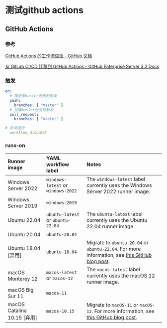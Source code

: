 # 测试github actions

## GitHub Actions

### 参考

[GitHub Actions 的工作流语法 - GitHub 文档](https://docs.github.com/zh/actions/using-workflows/workflow-syntax-for-github-actions)

[从 GitLab CI/CD 迁移到 GitHub Actions - GitHub Enterprise Server 3.2 Docs](https://docs.github.com/cn/enterprise-server@3.2/actions/migrating-to-github-actions/migrating-from-gitlab-cicd-to-github-actions#introduction)

### 触发

``` yaml
on:
  # 推送至master分支时触发  
  push:
    branches: [ "master" ]
  # 拉取master分支时触发    
  pull_request:
    branches: [ "master" ]

# 手动运行
  workflow_dispatch
```



### runs-on

| **Runner image**            | **YAML workflow label**            | **Notes**                                                    |
| :-------------------------- | :--------------------------------- | :----------------------------------------------------------- |
| Windows Server 2022         | `windows-latest` or `windows-2022` | The `windows-latest` label currently uses the Windows Server 2022 runner image. |
| Windows Server 2019         | `windows-2019`                     |                                                              |
| Ubuntu 22.04                | `ubuntu-latest` or `ubuntu-22.04`  | The `ubuntu-latest` label currently uses the Ubuntu 22.04 runner image. |
| Ubuntu 20.04                | `ubuntu-20.04`                     |                                                              |
| Ubuntu 18.04 [弃用]         | `ubuntu-18.04`                     | Migrate to `ubuntu-20.04` or `ubuntu-22.04`. For more information, see [this GitHub blog post](https://github.blog/changelog/2022-08-09-github-actions-the-ubuntu-18-04-actions-runner-image-is-being-deprecated-and-will-be-removed-by-12-1-22/). |
| macOS Monterey 12           | `macos-latest` or `macos-12`       | The `macos-latest` label currently uses the macOS 12 runner image. |
| macOS Big Sur 11            | `macos-11`                         |                                                              |
| macOS Catalina 10.15 [弃用] | `macos-10.15`                      | Migrate to `macOS-11` or `macOS-12`. For more information, see [this GitHub blog post](https://github.blog/changelog/2022-07-20-github-actions-the-macos-10-15-actions-runner-image-is-being-deprecated-and-will-be-removed-by-8-30-22/). |